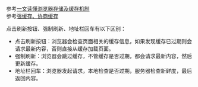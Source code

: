 参考[一文读懂浏览器存储及缓存机制](https://mp.weixin.qq.com/s/APq-O48Hz66CiKVA1BpwnQ)    
参考[强缓存、协商缓存](https://github.com/amandakelake/blog/issues/41)

点击刷新按钮、强制刷新、地址栏回车有以下区别：  
- 点击刷新按钮：浏览器会检查页面相关的缓存信息，如果发现缓存已过期则会请求最新内容，否则直接从缓存加载页面。  
- 强制刷新：浏览器会跳过缓存，不管缓存是否过期，都会请求最新内容，然后更新缓存。  
- 地址栏回车：浏览器发起请求，本地检查是否过期，服务器检查新鲜度，最后返回内容。
